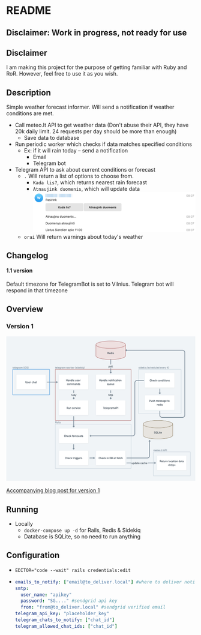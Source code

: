 # README

## Disclaimer: Work in progress, not ready for use

## Disclaimer

I am making this project for the purpose of getting familiar with Ruby and RoR.
However, feel free to use it as you wish.

## Description

Simple weather forecast informer. Will send a notification if weather conditions are met.

- Call meteo.lt API to get weather data (Don't abuse their API, they have 20k daily limit. 24 requests per day should be
  more than enough)
    - Save data to database
- Run periodic worker which checks if data matches specified conditions
    - Ex: if it will rain today – send a notification
        - Email
        - Telegram bot
- Telegram API to ask about current conditions or forecast
    - `.` Will return a list of options to choose from.
        - `Kada lis?`, which returns nearest rain forecast
        - `Atnaujink duomenis`, which will update data
          ![bot_example.png](docs%2Fbot_example.png)
    - `orai` Will return warnings about today's weather

## Changelog

#### 1.1 version

Default timezone for TelegramBot is set to Vilnius. Telegram bot will respond in that timezone

## Overview

### Version 1

![overview.png](docs/overview_weather_informer_v1.png)

[Accompanying blog post for version 1](https://benetis.me/posts/ruby/weather-informer/)

## Running

- Locally
    - `docker-compose up -d` for Rails, Redis & Sidekiq
    - Database is SQLite, so no need to run anything

## Configuration

- `EDITOR="code --wait" rails credentials:edit`
- ```yml
  emails_to_notify: ["email@to_deliver.local"] #where to deliver notifications
  smtp: 
    user_name: "apikey"
    password: "SG...." #sendgrid api key
    from: "from@to_deliver.local" #sendgrid verified email
  telegram_api_key: "placeholder_key"
  telegram_chats_to_notify: ["chat_id"]
  telegram_allowed_chat_ids: ["chat_id"]
  ```